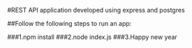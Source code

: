 #REST API application developed using express and postgres

##Follow the following steps to run an app:

###1.npm install 
###2.node index.js
###3.Happy new year
